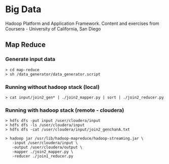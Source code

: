 # Big Data
Hadoop Platform and Application Framework. Content and exercises from Coursera - University of California, San Diego

## Map Reduce

### Generate input data

  ```
  > cd map-reduce
  > sh /data_generator/data_generator.script
  ```
### Running without hadoop stack (local)

  ```
  > cat input/join2_gen* | ./join2_mapper.py | sort | ./join2_reducer.py
  ```

### Running with hadoop stack (remote - cloudera)
  ```
  > hdfs dfs -put input /user/cloudera/input
  > hdfs dfs -ls /user/cloudera/input
  > hdfs dfs -cat /user/cloudera/input/join2_genchanA.txt
  ```
  
  ```
  > hadoop jar /usr/lib/hadoop-mapreduce/hadoop-streaming.jar \
     -input /user/cloudera/input \
     -output /user/cloudera/output \   
     -mapper ./join2_mapper.py \   
     -reducer ./join1_reducer.py
  ```

